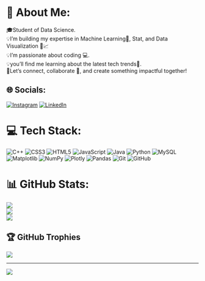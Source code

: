 # 💫 About Me:
🎓Student of Data Science.<br>💡I’m building my expertise in Machine Learning🤖, Stat, and Data Visualization 🎨📈<br>💡I’m passionate about coding 💻.<br>💡you’ll find me learning about the latest tech trends📱.<br>🔗Let’s connect, collaborate 🤝, and create something impactful together!


## 🌐 Socials:
[![Instagram](https://img.shields.io/badge/Instagram-%23E4405F.svg?logo=Instagram&logoColor=white)](https://instagram.com/sonu.___.singh) [![LinkedIn](https://img.shields.io/badge/LinkedIn-%230077B5.svg?logo=linkedin&logoColor=white)](https://linkedin.com/in/sonusingh12) 

# 💻 Tech Stack:
![C++](https://img.shields.io/badge/c++-%2300599C.svg?style=plastic&logo=c%2B%2B&logoColor=white) ![CSS3](https://img.shields.io/badge/css3-%231572B6.svg?style=plastic&logo=css3&logoColor=white) ![HTML5](https://img.shields.io/badge/html5-%23E34F26.svg?style=plastic&logo=html5&logoColor=white) ![JavaScript](https://img.shields.io/badge/javascript-%23323330.svg?style=plastic&logo=javascript&logoColor=%23F7DF1E) ![Java](https://img.shields.io/badge/java-%23ED8B00.svg?style=plastic&logo=openjdk&logoColor=white) ![Python](https://img.shields.io/badge/python-3670A0?style=plastic&logo=python&logoColor=ffdd54) ![MySQL](https://img.shields.io/badge/mysql-4479A1.svg?style=plastic&logo=mysql&logoColor=white) ![Matplotlib](https://img.shields.io/badge/Matplotlib-%23ffffff.svg?style=plastic&logo=Matplotlib&logoColor=black) ![NumPy](https://img.shields.io/badge/numpy-%23013243.svg?style=plastic&logo=numpy&logoColor=white) ![Plotly](https://img.shields.io/badge/Plotly-%233F4F75.svg?style=plastic&logo=plotly&logoColor=white) ![Pandas](https://img.shields.io/badge/pandas-%23150458.svg?style=plastic&logo=pandas&logoColor=white) ![Git](https://img.shields.io/badge/git-%23F05033.svg?style=plastic&logo=git&logoColor=white) ![GitHub](https://img.shields.io/badge/github-%23121011.svg?style=plastic&logo=github&logoColor=white)
# 📊 GitHub Stats:
![](https://github-readme-stats.vercel.app/api?username=sonusingh2&theme=aura&hide_border=false&include_all_commits=false&count_private=false)<br/>
![](https://github-readme-streak-stats.herokuapp.com/?user=sonusingh2&theme=aura&hide_border=false)<br/>
![](https://github-readme-stats.vercel.app/api/top-langs/?username=sonusingh2&theme=aura&hide_border=false&include_all_commits=false&count_private=false&layout=compact)

## 🏆 GitHub Trophies
![](https://github-profile-trophy.vercel.app/?username=sonusingh2&theme=noctis_minimus&no-frame=false&no-bg=true&margin-w=4)

---
[![](https://visitcount.itsvg.in/api?id=sonusingh2&icon=0&color=3)](https://visitcount.itsvg.in)